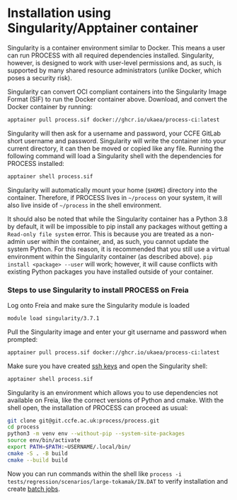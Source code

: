 

# Installation using Singularity/Apptainer container

Singularity is a container environment similar to Docker. This means a user can run PROCESS with 
all required dependencies installed. Singularity, however, is designed to work with user-level 
permissions and, as such, is supported by many shared resource administrators (unlike Docker, 
which poses a security risk).

Singularity can convert OCI compliant containers into the Singularity Image Format (SIF) to run 
the Docker container above. Download, and convert the Docker container by running: 

```bash
apptainer pull process.sif docker://ghcr.io/ukaea/process-ci:latest
```

Singularity will then ask for a username and password, your CCFE GitLab short username and 
password. Singularity will write the container into your current directory, it can then be moved or 
copied like any file. Running the following command will load a Singularity shell with the 
dependencies for PROCESS installed:

```bash
apptainer shell process.sif
``` 

Singularity will automatically mount your home (`$HOME`) directory into the container. Therefore, 
if PROCESS lives in `~/process` on your system, it will also live inside of `~/process` in the 
shell environment.

It should also be noted that while the Singularity container has a Python 3.8 by default, it will 
be impossible to pip install any packages without getting a `Read-only file system` error. This is 
because you are treated as a non-admin user within the container, and, as such, you cannot update 
the system Python. For this reason, it is recommended that you still use a virtual environment 
within the Singularity container (as described above). `pip install <package> --user` will work; 
however, it will cause conflicts with existing Python packages you have installed outside of your container.

<h3>Steps to use Singularity to install PROCESS on Freia</h3>

Log onto Freia and make sure the Singularity module is loaded

```bash
module load singularity/3.7.1
```

Pull the Singularity image and enter your git username and password when prompted:

```bash
apptainer pull process.sif docker://ghcr.io/ukaea/process-ci:latest
```

Make sure you have created [ssh keys](https://docs.gitlab.com/ee/ssh/) and open the Singularity shell:

```bash
apptainer shell process.sif
```

Singularity is an environment which allows you to use dependencies not available on Freia, like 
the correct versions of Python and cmake. With the shell open, the installation of PROCESS can proceed as usual:

```bash
git clone git@git.ccfe.ac.uk:process/process.git
cd process
python3 -m venv env --without-pip --system-site-packages
source env/bin/activate
export PATH=$PATH:~USERNAME/.local/bin/
cmake -S . -B build
cmake --build build
```

Now you can run commands within the shell like `process -i tests/regression/scenarios/large-tokamak/IN.DAT` 
to verify installation and create [batch jobs](https://ukaea.github.io/PROCESS/io/utilities/).

